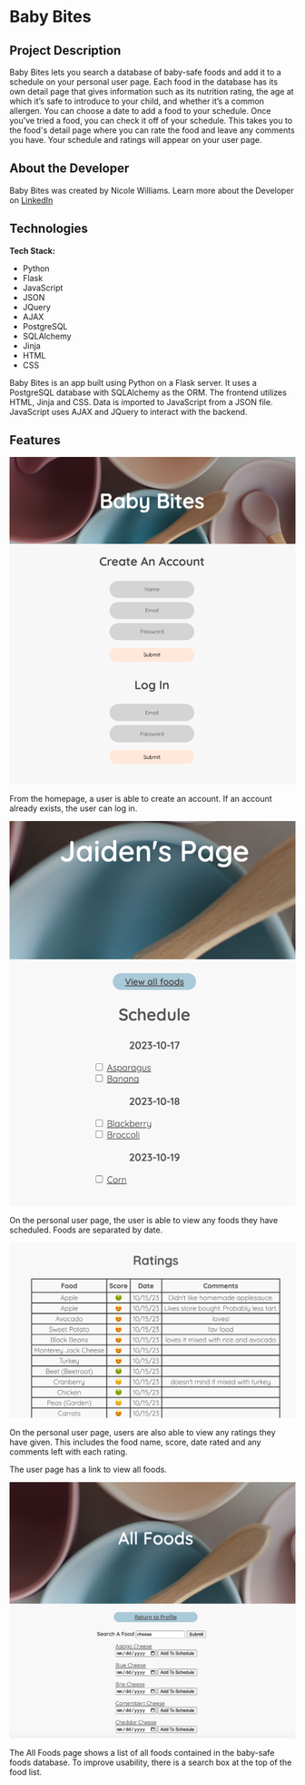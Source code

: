 # Baby Bites


## Project Description 

Baby Bites lets you search a database of baby-safe foods and add it to a schedule on your personal user page. Each food in the database has its own detail page that gives information such as its nutrition rating, the age at which it’s safe to introduce to your child, and whether it’s a common allergen. You can choose a date to add a food to your schedule. Once you've tried a food, you can check it off of your schedule. This takes you to the food's detail page where you can rate the food and leave any comments you have. Your schedule and ratings will appear on your user page.


## About the Developer

Baby Bites was created by Nicole Williams. Learn more about the Developer on [LinkedIn](https://www.linkedin.com/in/nicole-williams-14204880/)


## Technologies 

**Tech Stack:**

- Python 
- Flask
- JavaScript 
- JSON
- JQuery 
- AJAX 
- PostgreSQL 
- SQLAlchemy
- Jinja 
- HTML
- CSS


Baby Bites is an app built using Python on a Flask server. It uses a PostgreSQL database with SQLAlchemy as the ORM. The frontend utilizes HTML, Jinja and CSS. Data is imported to JavaScript from a JSON file. JavaScript uses AJAX and JQuery to interact with the backend. 


## Features

![alt text](https://github.com/NicoleWilliams/baby-bites/blob/main/static/screenshots/BB%20Homepage.png "Baby Bites Login")

From the homepage, a user is able to create an account. If an account already exists, the user can log in. 


![alt text](https://github.com/NicoleWilliams/baby-bites/blob/main/static/screenshots/BB%20Schedule.png "User Schedule")

On the personal user page, the user is able to view any foods they have scheduled. Foods are separated by date. 


![alt text](https://github.com/NicoleWilliams/baby-bites/blob/main/static/screenshots/BB%20Ratings.png "Ratings")

On the personal user page, users are also able to view any ratings they have given. This includes the food name, score, date rated and any comments left with each rating. 

The user page has a link to view all foods. 


![alt text](https://github.com/NicoleWilliams/baby-bites/blob/main/static/screenshots/BB%20All%20Foods.png "All Foods")

The All Foods page shows a list of all foods contained in the baby-safe foods database. To improve usability, there is a search box at the top of the food list. 
